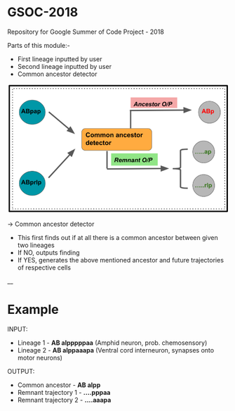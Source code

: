 # GSOC-2018
Repository for Google Summer of Code Project - 2018

Parts of this module:-

  - First lineage inputted by user
  - Second lineage inputted by user
  - Common ancestor detector

<img src="common_path.png">

-> Common ancestor detector

   - This first finds out if at all there is a common ancestor between given two lineages
   - If NO, outputs finding
   - If YES, generates the above mentioned ancestor and future trajectories of respective cells

__
# Example

INPUT:
   - Lineage 1 - **AB alpppppaa** (Amphid neuron, prob. chemosensory)
   - Lineage 2 - **AB alppaaapa** (Ventral cord interneuron, synapses onto motor neurons)

OUTPUT:
   - Common ancestor -      **AB alpp**
   - Remnant trajectory 1 - **....pppaa**
   - Remnant trajectory 2 - **....aaapa**
